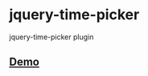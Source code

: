 # jquery-time-picker
 jquery-time-picker plugin


## [Demo](https://nilavpatel.github.io/jquery-time-picker/index.html)